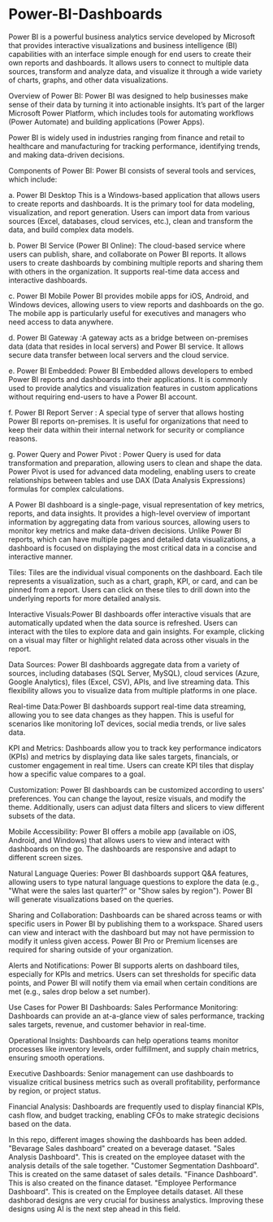 # Power-BI-Dashboards
Power BI is a powerful business analytics service developed by Microsoft that provides interactive visualizations and business intelligence (BI) capabilities with an interface simple enough for end users to create their own reports and dashboards. It allows users to connect to multiple data sources, transform and analyze data, and visualize it through a wide variety of charts, graphs, and other data visualizations.

Overview of Power BI: 
Power BI was designed to help businesses make sense of their data by turning it into actionable insights. It’s part of the larger Microsoft Power Platform, which includes tools for automating workflows (Power Automate) and building applications (Power Apps).

Power BI is widely used in industries ranging from finance and retail to healthcare and manufacturing for tracking performance, identifying trends, and making data-driven decisions.

Components of Power BI: 
Power BI consists of several tools and services, which include:

a. Power BI Desktop This is a Windows-based application that allows users to create reports and dashboards. It is the primary tool for data modeling, visualization, and report generation. Users can import data from various sources (Excel, databases, cloud services, etc.), clean and transform the data, and build complex data models.

b. Power BI Service (Power BI Online):  The cloud-based service where users can publish, share, and collaborate on Power BI reports. It allows users to create dashboards by combining multiple reports and sharing them with others in the organization. It supports real-time data access and interactive dashboards.

c. Power BI Mobile
Power BI provides mobile apps for iOS, Android, and Windows devices, allowing users to view reports and dashboards on the go. The mobile app is particularly useful for executives and managers who need access to data anywhere.

d. Power BI Gateway :A gateway acts as a bridge between on-premises data (data that resides in local servers) and Power BI service. It allows secure data transfer between local servers and the cloud service.

e. Power BI Embedded:  Power BI Embedded allows developers to embed Power BI reports and dashboards into their applications. It is commonly used to provide analytics and visualization features in custom applications without requiring end-users to have a Power BI account.

f. Power BI Report Server : A special type of server that allows hosting Power BI reports on-premises. It is useful for organizations that need to keep their data within their internal network for security or compliance reasons.

g. Power Query and Power Pivot : Power Query is used for data transformation and preparation, allowing users to clean and shape the data.
Power Pivot is used for advanced data modeling, enabling users to create relationships between tables and use DAX (Data Analysis Expressions) formulas for complex calculations.

A Power BI dashboard is a single-page, visual representation of key metrics, reports, and data insights. It provides a high-level overview of important information by aggregating data from various sources, allowing users to monitor key metrics and make data-driven decisions. Unlike Power BI reports, which can have multiple pages and detailed data visualizations, a dashboard is focused on displaying the most critical data in a concise and interactive manner.

Tiles: Tiles are the individual visual components on the dashboard. Each tile represents a visualization, such as a chart, graph, KPI, or card, and can be pinned from a report. Users can click on these tiles to drill down into the underlying reports for more detailed analysis.

Interactive Visuals:Power BI dashboards offer interactive visuals that are automatically updated when the data source is refreshed. Users can interact with the tiles to explore data and gain insights. For example, clicking on a visual may filter or highlight related data across other visuals in the report.

Data Sources: Power BI dashboards aggregate data from a variety of sources, including databases (SQL Server, MySQL), cloud services (Azure, Google Analytics), files (Excel, CSV), APIs, and live streaming data. This flexibility allows you to visualize data from multiple platforms in one place.

Real-time Data:Power BI dashboards support real-time data streaming, allowing you to see data changes as they happen. This is useful for scenarios like monitoring IoT devices, social media trends, or live sales data.

KPI and Metrics: Dashboards allow you to track key performance indicators (KPIs) and metrics by displaying data like sales targets, financials, or customer engagement in real time. Users can create KPI tiles that display how a specific value compares to a goal.

Customization: Power BI dashboards can be customized according to users' preferences. You can change the layout, resize visuals, and modify the theme. Additionally, users can adjust data filters and slicers to view different subsets of the data.

Mobile Accessibility: Power BI offers a mobile app (available on iOS, Android, and Windows) that allows users to view and interact with dashboards on the go. The dashboards are responsive and adapt to different screen sizes.

Natural Language Queries: Power BI dashboards support Q&A features, allowing users to type natural language questions to explore the data (e.g., "What were the sales last quarter?" or "Show sales by region"). Power BI will generate visualizations based on the queries.

Sharing and Collaboration: Dashboards can be shared across teams or with specific users in Power BI by publishing them to a workspace. Shared users can view and interact with the dashboard but may not have permission to modify it unless given access. Power BI Pro or Premium licenses are required for sharing outside of your organization.

Alerts and Notifications: Power BI supports alerts on dashboard tiles, especially for KPIs and metrics. Users can set thresholds for specific data points, and Power BI will notify them via email when certain conditions are met (e.g., sales drop below a set number).

Use Cases for Power BI Dashboards:
Sales Performance Monitoring:
Dashboards can provide an at-a-glance view of sales performance, tracking sales targets, revenue, and customer behavior in real-time.

Operational Insights:
Dashboards can help operations teams monitor processes like inventory levels, order fulfillment, and supply chain metrics, ensuring smooth operations.

Executive Dashboards:
Senior management can use dashboards to visualize critical business metrics such as overall profitability, performance by region, or project status.

Financial Analysis:
Dashboards are frequently used to display financial KPIs, cash flow, and budget tracking, enabling CFOs to make strategic decisions based on the data.

In this repo, different images showing the dashboards has been added.
"Bevarage Sales dashboard" created on a beverage dataset.
"Sales Analysis Dashboard". This is created on the employee dataset with the analysis details of the sale together. 
"Customer Segmentation Dashboard". This is created on the same dataset of sales details.
"Finance Dashboard". This is also created on the finance dataset. 
"Employee Performance Dashboard". This is created on the Employee details dataset. 
All these dashborad designs are very crucial for business analystics. Improving these designs using AI is the next step ahead in this field.




